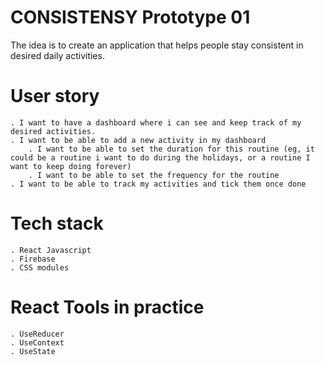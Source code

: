 # CONSISTENSY Prototype 01

The idea is to create an application that helps people stay consistent in desired daily activities.

# User story
    . I want to have a dashboard where i can see and keep track of my desired activities.
    . I want to be able to add a new activity in my dashboard
        . I want to be able to set the duration for this routine (eg, it could be a routine i want to do during the holidays, or a routine I want to keep doing forever)
        . I want to be able to set the frequency for the routine
    . I want to be able to track my activities and tick them once done

# Tech stack
    . React Javascript
    . Firebase
    . CSS modules

# React Tools in practice
    . UseReducer
    . UseContext
    . UseState



